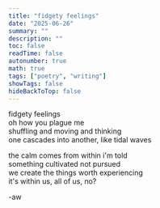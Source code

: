 ```yaml
---
title: "fidgety feelings"
date: "2025-06-26"
summary: ""
description: ""
toc: false
readTime: false
autonumber: true
math: true
tags: ["poetry", "writing"]
showTags: false
hideBackToTop: false
---
```


fidgety feelings  
oh how you plague me  
shuffling and moving and thinking  
one cascades into another, like tidal waves  
  
the calm comes from within i'm told  
something cultivated not pursued  
we create the things worth experiencing  
it's within us, all of us, no?

-aw